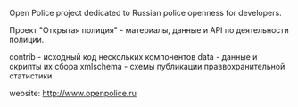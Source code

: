 Open Police project dedicated to Russian police openness for developers.

Проект "Открытая полиция" - материалы, данные и API по деятельности полиции.

contrib - исходный код нескольких компонентов
data - данные и скрипты их сбора
xmlschema - схемы публикации праввохранительной статистики

website: http://www.openpolice.ru
